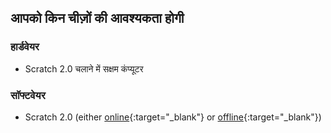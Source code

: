 ## आपको किन चीज़ों की आवश्यकता होगी

### हार्डवेयर

+ Scratch 2.0 चलाने में सक्षम कंप्यूटर

### सॉफ्टवेयर

+ Scratch 2.0 (either [online](https://scratch.mit.edu/projects/editor/){:target="_blank"} or [offline](https://scratch.mit.edu/scratch2download/){:target="_blank"})